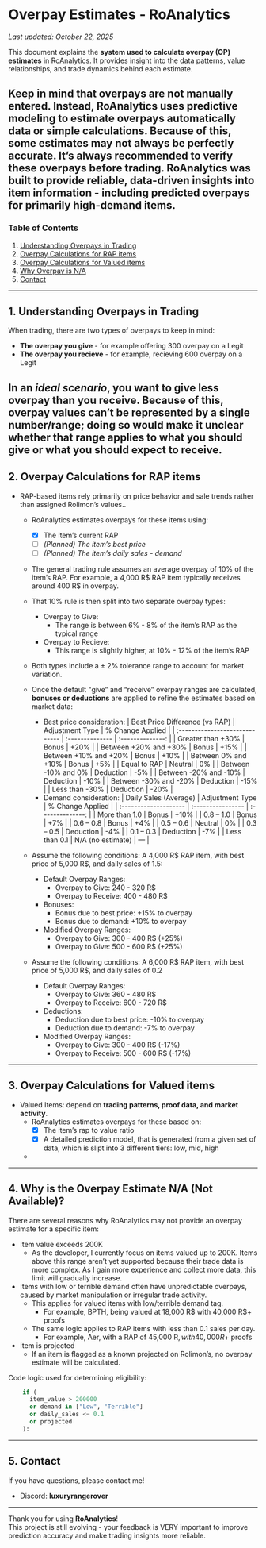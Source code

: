 # Overpay Estimates - RoAnalytics

_Last updated: October 22, 2025_

This document explains the **system used to calculate overpay (OP) estimates** in RoAnalytics. 
It provides insight into the data patterns, value relationships, and trade dynamics behind each estimate.

Keep in mind that overpays are not manually entered. 
Instead, RoAnalytics uses **predictive modeling to estimate overpays automatically data or simple calculations**. 
Because of this, some estimates may not always be perfectly accurate. It’s always recommended to verify these overpays before trading.
RoAnalytics was built to provide reliable, data-driven insights into item information - including predicted overpays for primarily high-demand items.
---
### Table of Contents
1. [Understanding Overpays in Trading](#1-understanding-overpays-in-trading)
2. [Overpay Calculations for RAP items](#2-overpay-calculations-for-rap-items)
3. [Overpay Calculations for Valued items](#2-overpay-calculations-for-valued-items)
4. [Why Overpay is N/A](#4-why-is-the-overpay-estimate-na-not-available)
5. [Contact](#5-contact)
---
## 1. Understanding Overpays in Trading
When trading, there are two types of overpays to keep in mind: 
- **The overpay you give** - for example offering 300 overpay on a Legit
- **The overpay you recieve** - for example, recieving 600 overpay on a Legit

In an *ideal scenario*, you want to **give less overpay than you receive**. 
Because of this, overpay values can’t be represented by a single number/range; doing so would make it unclear whether that range applies to what you should give or what you should expect to receive.
---
## 2. Overpay Calculations for RAP items
- RAP-based items rely primarily on price behavior and sale trends rather than assigned Rolimon’s values..
  - RoAnalytics estimates overpays for these items using:
    - [x] The item’s current RAP
    - [ ] *(Planned) The item’s best price*
    - [ ] *(Planned) The item’s daily sales - demand*
  
  - The general trading rule assumes an average overpay of 10% of the item’s RAP. For example, a 4,000 R$ RAP item typically receives around 400 R$ in overpay.
  - That 10% rule is then split into two separate overpay types:
    - Overpay to Give:
      - The range is between 6% - 8% of the item’s RAP as the typical range
    - Overpay to Recieve:
      - This range is slightly higher, at 10% - 12% of the item’s RAP
  - Both types include a ± 2% tolerance range to account for market variation.
  
  - Once the default "give” and “receive” overpay ranges are calculated, **bonuses or deductions** are applied to refine the estimates based on market data:
    - Best price consideration:
      | Best Price Difference (vs RAP) | Adjustment Type | % Change Applied |
      | :----------------------------- | :-------------- | :--------------: |
      | Greater than +30%              | Bonus           |       +20%       |
      | Between +20% and +30%          | Bonus           |       +15%       |
      | Between +10% and +20%          | Bonus           |       +10%       |
      | Between 0% and +10%            | Bonus           |        +5%       |
      | Equal to RAP                   | Neutral         |        0%        |
      | Between -10% and 0%            | Deduction       |        -5%       |
      | Between -20% and -10%          | Deduction       |       -10%       |
      | Between -30% and -20%          | Deduction       |       -15%       |
      | Less than -30%                 | Deduction       |       -20%       |
    - Demand consideration:
      | Daily Sales (Average) | Adjustment Type   | % Change Applied |
      | :-------------------- | :---------------- | :--------------: |
      | More than 1.0         | Bonus             |       +10%       |
      | 0.8 – 1.0             | Bonus             |        +7%       |
      | 0.6 – 0.8             | Bonus             |        +4%       |
      | 0.5 – 0.6             | Neutral           |        0%        |
      | 0.3 – 0.5             | Deduction         |        -4%       |
      | 0.1 – 0.3             | Deduction         |        -7%       |
      | Less than 0.1         | N/A (no estimate) |         —        |
  
  - Assume the following conditions: A 4,000 R$ RAP item, with best price of 5,000 R$, and daily sales of 1.5:
    - Default Overpay Ranges:
      - Overpay to Give: 240 - 320 R$
      - Overpay to Receive: 400 - 480 R$
    - Bonuses:
      - Bonus due to best price: +15% to overpay
      - Bonus due to demand: +10% to overpay
    - Modified Overpay Ranges:
      - Overpay to Give: 300 - 400 R$ (+25%)
      - Overpay to Give: 500 - 600 R$ (+25%)
  - Assume the following conditions: A 6,000 R$ RAP item, with best price of 5,000 R$, and daily sales of 0.2
    - Default Overpay Ranges:
      - Overpay to Give: 360 - 480 R$
      - Overpay to Receive: 600 - 720 R$
    - Deductions:
      - Deduction due to best price: -10% to overpay
      - Deduction due to demand: -7% to overpay
    - Modified Overpay Ranges:
      - Overpay to Give: 300 - 400 R$ (-17%)
      - Overpay to Receive: 500 - 600 R$ (-17%)
---
## 3. Overpay Calculations for Valued items
- Valued Items: depend on **trading patterns, proof data, and market activity**.
  - RoAnalytics estimates overpays for these based on:
    - [x] The item’s rap to value ratio
    - [x] A detailed prediction model, that is generated from a given set of data, which is slipt into 3 different tiers: low, mid, high
  - 
---
## 4. Why is the Overpay Estimate N/A (Not Available)?
There are several reasons why RoAnalytics may not provide an overpay estimate for a specific item:
- Item value exceeds 200K
  - As the developer, I currently focus on items valued up to 200K. Items above this range aren’t yet supported because their trade data is more complex. As I gain more experience and collect more data, this limit will gradually increase.
- Items with low or terrible demand often have unpredictable overpays, caused by market manipulation or irregular trade activity.
  - This applies for valued items with low/terrible demand tag.
    - For example, BPTH, being valued at 18,000 R$ with 40,000 R$+ proofs
  - The same logic applies to RAP items with less than 0.1 sales per day.
    - For example, Aer, with a RAP of 45,000 R$, with 40,000 R$+ proofs
- Item is projected
  - If an item is flagged as a known projected on Rolimon’s, no overpay estimate will be calculated.

Code logic used for determining eligibility:
```python
    if (
      item_value > 200000 
      or demand in ["Low", "Terrible"] 
      or daily_sales <= 0.1
      or projected
    ):
```
---
## 5. Contact
If you have questions, please contact me!  
- Discord: **luxuryrangerover**
---
Thank you for using **RoAnalytics**!  
This project is still evolving - your feedback is VERY important to improve prediction accuracy and make trading insights more reliable.
